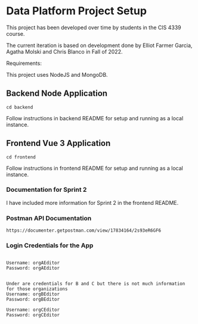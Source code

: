 # Data Platform Project Setup

This project has been developed over time by students in the CIS 4339 course.

The current iteration is based on development done by Elliot Farmer Garcia, Agatha Molski and Chris Blanco in Fall of 2022.

Requirements:

This project uses NodeJS and MongoDB.

## Backend Node Application

```
cd backend
```

Follow instructions in backend README for setup and running as a local instance.

## Frontend Vue 3 Application

```
cd frontend
```

Follow instructions in frontend README for setup and running as a local instance.

### Documentation for Sprint 2

I have included more information for Sprint 2 in the frontend README.

### Postman API Documentation

```
https://documenter.getpostman.com/view/17834164/2s93eR6GF6
```

### Login Credentials for the App

```

Username: orgAEditor
Password: orgAEditor


Under are credentials for B and C but there is not much information for those organizations
Username: orgBEditor
Password: orgBEditor

Username: orgCEditor
Password: orgCEditor

```

